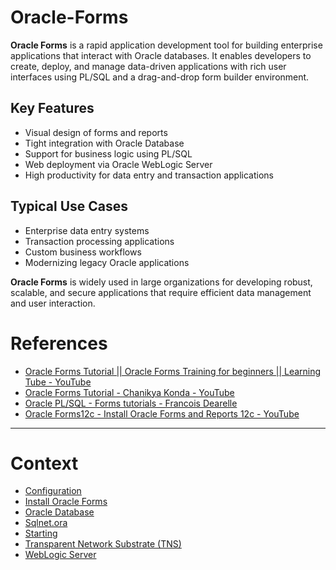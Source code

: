 # Oracle-Forms

**Oracle Forms** is a rapid application development tool for building enterprise applications that interact with Oracle databases. It enables developers to create, deploy, and manage data-driven applications with rich user interfaces using PL/SQL and a drag-and-drop form builder environment.

## Key Features

- Visual design of forms and reports
- Tight integration with Oracle Database
- Support for business logic using PL/SQL
- Web deployment via Oracle WebLogic Server
- High productivity for data entry and transaction applications

## Typical Use Cases

- Enterprise data entry systems
- Transaction processing applications
- Custom business workflows
- Modernizing legacy Oracle applications

**Oracle Forms** is widely used in large organizations for developing robust, scalable, and secure applications that require efficient data management and user interaction.

# References
* [Oracle Forms Tutorial || Oracle Forms Training for beginners || Learning Tube - YouTube](https://www.youtube.com/watch?v=xPktL8oSR_s)
* [Oracle Forms Tutorial - Chanikya Konda - YouTube](https://www.youtube.com/playlist?list=PLGfV_goH6Dpz1TWMOypRILJ1LbaBAbtxk)
* [Oracle PL/SQL - Forms tutorials - Francois Dearelle](https://sheikyerbouti.developpez.com/index_en/)
* [Oracle Forms12c - Install Oracle Forms and Reports 12c - YouTube](https://www.youtube.com/watch?v=-DLE040nU2c&list=PLQfBfu7k8exAjg0-lIZUYkeE1DgpsePTA&index=7)

---

# Context
* [Configuration](./Configuration.md)
* [Install Oracle Forms](./Install_Oracle_Forms.md)
* [Oracle Database](./Oracle_Database.md)
* [Sqlnet.ora](./Sqlnet.ora.md)
* [Starting](./Starting.md)
* [Transparent Network Substrate (TNS)](./Transparent_Network_Substrate.md)
* [WebLogic Server](./WebLogic_Server.md)

        

